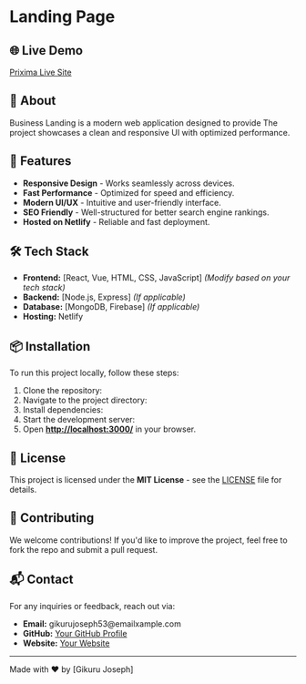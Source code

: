 # Landing Page



## 🌐 Live Demo

[Prixima Live Site](https://prixima.netlify.app/)

## 📌 About

Business Landing is a modern web application designed to provide  The project showcases a clean and responsive UI with optimized performance.

## 🚀 Features

- **Responsive Design** - Works seamlessly across devices.
- **Fast Performance** - Optimized for speed and efficiency.
- **Modern UI/UX** - Intuitive and user-friendly interface.
- **SEO Friendly** - Well-structured for better search engine rankings.
- **Hosted on Netlify** - Reliable and fast deployment.

## 🛠️ Tech Stack

- **Frontend:** [React, Vue, HTML, CSS, JavaScript] *(Modify based on your tech stack)*
- **Backend:** [Node.js, Express] *(If applicable)*
- **Database:** [MongoDB, Firebase] *(If applicable)*
- **Hosting:** Netlify

## 📦 Installation

To run this project locally, follow these steps:

1. Clone the repository:
2. Navigate to the project directory:
3. Install dependencies:
4. Start the development server:
5. Open **[http://localhost:3000/](http://localhost:3000/)** in your browser.

## 📜 License

This project is licensed under the **MIT License** - see the [LICENSE](LICENSE) file for details.

## 🤝 Contributing

We welcome contributions! If you'd like to improve the project, feel free to fork the repo and submit a pull request.

## 📬 Contact

For any inquiries or feedback, reach out via:

- **Email:** gikurujoseph53\@emailxample.com
- **GitHub:** [Your GitHub Profile](https://github.com/JosephNderitu)
- **Website:** [Your Website](https://nderitu.pythonanywhere.com/)

---

Made with ❤️ by [Gikuru Joseph]


